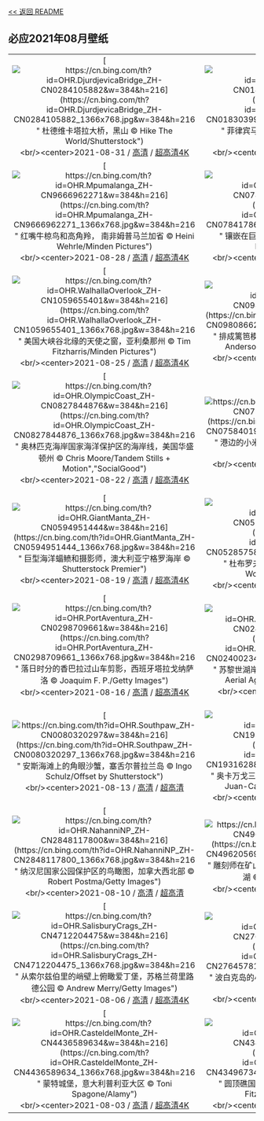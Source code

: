 [<< 返回 README](../../README.md)
## 必应2021年08月壁纸
||||
|:---:|:---:|:---:|
|[![https://cn.bing.com/th?id=OHR.DjurdjevicaBridge_ZH-CN0284105882&w=384&h=216](https://cn.bing.com/th?id=OHR.DjurdjevicaBridge_ZH-CN0284105882_1366x768.jpg&w=384&h=216 " &#10;杜德维卡塔拉大桥，黑山&#10;© Hike The World/Shutterstock")](https://cn.bing.com/search?q=%E6%9D%9C%E5%BE%B7%E7%BB%B4%E5%8D%A1%E5%A1%94%E6%8B%89%E5%A4%A7%E6%A1%A5%EF%BC%8C%E9%BB%91%E5%B1%B1&form=hpcapt&mkt=zh-cn&filters=HpDate:"20210831_1600")<br/><center>2021-08-31 / [高清](https://cn.bing.com/th?id=OHR.DjurdjevicaBridge_ZH-CN0284105882_1920x1200.jpg&w=1920&h=1200) / [超高清4K](https://cn.bing.com/th?id=OHR.DjurdjevicaBridge_ZH-CN0284105882_UHD.jpg&w=3840&h=2160)<center/>|[![https://cn.bing.com/th?id=OHR.MayonVolcano_ZH-CN0183039911&w=384&h=216](https://cn.bing.com/th?id=OHR.MayonVolcano_ZH-CN0183039911_1366x768.jpg&w=384&h=216 " &#10;菲律宾马荣山的火山口冒烟&#10;© Per-Andre Hoffmann/Cavan")](https://cn.bing.com/search?q=%E8%8F%B2%E5%BE%8B%E5%AE%BE%E9%A9%AC%E8%8D%A3%E5%B1%B1%E7%9A%84%E7%81%AB%E5%B1%B1%E5%8F%A3%E5%86%92%E7%83%9F&form=hpcapt&mkt=zh-cn&filters=HpDate:"20210830_1600")<br/><center>2021-08-30 / [高清](https://cn.bing.com/th?id=OHR.MayonVolcano_ZH-CN0183039911_1920x1200.jpg&w=1920&h=1200) / [超高清4K](https://cn.bing.com/th?id=OHR.MayonVolcano_ZH-CN0183039911_UHD.jpg&w=3840&h=2160)<center/>|[![https://cn.bing.com/th?id=OHR.Ruskeala_ZH-CN0059931600&w=384&h=216](https://cn.bing.com/th?id=OHR.Ruskeala_ZH-CN0059931600_1366x768.jpg&w=384&h=216 " &#10;Ruskeala山地公园的地下湖， 俄罗斯卡累利阿&#10;© Konstantin Trubavin/Offset by Shutterstock")](https://cn.bing.com/search?q=Ruskeala%E5%B1%B1%E5%9C%B0%E5%85%AC%E5%9B%AD%E7%9A%84%E5%9C%B0%E4%B8%8B%E6%B9%96%EF%BC%8C&form=hpcapt&mkt=zh-cn&filters=HpDate:"20210829_1600")<br/><center>2021-08-29 / [高清](https://cn.bing.com/th?id=OHR.Ruskeala_ZH-CN0059931600_1920x1200.jpg&w=1920&h=1200) / [超高清4K](https://cn.bing.com/th?id=OHR.Ruskeala_ZH-CN0059931600_UHD.jpg&w=3840&h=2160)<center/>|
|[![https://cn.bing.com/th?id=OHR.Mpumalanga_ZH-CN9666962271&w=384&h=216](https://cn.bing.com/th?id=OHR.Mpumalanga_ZH-CN9666962271_1366x768.jpg&w=384&h=216 " &#10;红嘴牛椋鸟和高角羚， 南非姆普马兰加省&#10;© Heini Wehrle/Minden Pictures")](https://cn.bing.com/search?q=%E7%BA%A2%E5%98%B4%E7%89%9B%E6%A4%8B%E9%B8%9F%E5%92%8C%E9%AB%98%E8%A7%92%E7%BE%9A%EF%BC%8C&form=hpcapt&mkt=zh-cn&filters=HpDate:"20210828_1600")<br/><center>2021-08-28 / [高清](https://cn.bing.com/th?id=OHR.Mpumalanga_ZH-CN9666962271_1920x1200.jpg&w=1920&h=1200) / [超高清4K](https://cn.bing.com/th?id=OHR.Mpumalanga_ZH-CN9666962271_UHD.jpg&w=3840&h=2160)<center/>|[![https://cn.bing.com/th?id=OHR.FlintstoneHouse_ZH-CN0784178650&w=384&h=216](https://cn.bing.com/th?id=OHR.FlintstoneHouse_ZH-CN0784178650_1366x768.jpg&w=384&h=216 " &#10;镶嵌在巨石之间的石屋，葡萄牙&#10;© Olimpio Fantuz/eStock Photo")](https://cn.bing.com/search?q=%E9%95%B6%E5%B5%8C%E5%9C%A8%E5%B7%A8%E7%9F%B3%E4%B9%8B%E9%97%B4%E7%9A%84%E7%9F%B3%E5%B1%8B%EF%BC%8C%E8%91%A1%E8%90%84%E7%89%99&form=hpcapt&mkt=zh-cn&filters=HpDate:"20210827_1600")<br/><center>2021-08-27 / [高清](https://cn.bing.com/th?id=OHR.FlintstoneHouse_ZH-CN0784178650_1920x1200.jpg&w=1920&h=1200) / [超高清4K](https://cn.bing.com/th?id=OHR.FlintstoneHouse_ZH-CN0784178650_UHD.jpg&w=3840&h=2160)<center/>|[![https://cn.bing.com/th?id=OHR.SeaSwallow_ZH-CN1134903878&w=384&h=216](https://cn.bing.com/th?id=OHR.SeaSwallow_ZH-CN1134903878_1366x768.jpg&w=384&h=216 " &#10;一只海蛞蝓正在进食银币水母，澳大利亚新南威尔士州&#10;© Gary Bell/Minden Pictures")](https://cn.bing.com/search?q=%E4%B8%80%E5%8F%AA%E6%B5%B7%E8%9B%9E%E8%9D%93%E6%AD%A3%E5%9C%A8%E8%BF%9B%E9%A3%9F%E9%93%B6%E5%B8%81%E6%B0%B4%E6%AF%8D%EF%BC%8C%E6%BE%B3%E5%A4%A7%E5%88%A9%E4%BA%9A%E6%96%B0%E5%8D%97%E5%A8%81%E5%B0%94%E5%A3%AB%E5%B7%9E&form=hpcapt&mkt=zh-cn&filters=HpDate:"20210826_1600")<br/><center>2021-08-26 / [高清](https://cn.bing.com/th?id=OHR.SeaSwallow_ZH-CN1134903878_1920x1200.jpg&w=1920&h=1200) / [超高清4K](https://cn.bing.com/th?id=OHR.SeaSwallow_ZH-CN1134903878_UHD.jpg&w=3840&h=2160)<center/>|
|[![https://cn.bing.com/th?id=OHR.WalhallaOverlook_ZH-CN1059655401&w=384&h=216](https://cn.bing.com/th?id=OHR.WalhallaOverlook_ZH-CN1059655401_1366x768.jpg&w=384&h=216 " &#10;美国大峡谷北缘的天使之窗，亚利桑那州&#10;© Tim Fitzharris/Minden Pictures")](https://cn.bing.com/search?q=%E7%BE%8E%E5%9B%BD%E5%A4%A7%E5%B3%A1%E8%B0%B7%E5%8C%97%E7%BC%98%E7%9A%84%E5%A4%A9%E4%BD%BF%E4%B9%8B%E7%AA%97%EF%BC%8C%E4%BA%9A%E5%88%A9%E6%A1%91%E9%82%A3%E5%B7%9E&form=hpcapt&mkt=zh-cn&filters=HpDate:"20210825_1600")<br/><center>2021-08-25 / [高清](https://cn.bing.com/th?id=OHR.WalhallaOverlook_ZH-CN1059655401_1920x1200.jpg&w=1920&h=1200) / [超高清4K](https://cn.bing.com/th?id=OHR.WalhallaOverlook_ZH-CN1059655401_UHD.jpg&w=3840&h=2160)<center/>|[![https://cn.bing.com/th?id=OHR.HippieTown_ZH-CN0980866245&w=384&h=216](https://cn.bing.com/th?id=OHR.HippieTown_ZH-CN0980866245_1366x768.jpg&w=384&h=216 " &#10;排成篱笆模样的旧滑板，夏威夷毛伊岛&#10;© Matt Anderson Photography/Getty Images")](https://cn.bing.com/search?q=%E6%8E%92%E6%88%90%E7%AF%B1%E7%AC%86%E6%A8%A1%E6%A0%B7%E7%9A%84%E6%97%A7%E6%BB%91%E6%9D%BF%EF%BC%8C%E5%A4%8F%E5%A8%81%E5%A4%B7%E6%AF%9B%E4%BC%8A%E5%B2%9B&form=hpcapt&mkt=zh-cn&filters=HpDate:"20210824_1600")<br/><center>2021-08-24 / [高清](https://cn.bing.com/th?id=OHR.HippieTown_ZH-CN0980866245_1920x1200.jpg&w=1920&h=1200) / [超高清4K](https://cn.bing.com/th?id=OHR.HippieTown_ZH-CN0980866245_UHD.jpg&w=3840&h=2160)<center/>|[![https://cn.bing.com/th?id=OHR.LittleBlueHeron_ZH-CN0892428603&w=384&h=216](https://cn.bing.com/th?id=OHR.LittleBlueHeron_ZH-CN0892428603_1366x768.jpg&w=384&h=216 " &#10;浅水滩上的小蓝鹭，古巴&#10;© Sergey Uryadnikov/Alamy")](https://cn.bing.com/search?q=%E6%B5%85%E6%B0%B4%E6%BB%A9%E4%B8%8A%E7%9A%84%E5%B0%8F%E8%93%9D%E9%B9%AD%EF%BC%8C%E5%8F%A4%E5%B7%B4&form=hpcapt&mkt=zh-cn&filters=HpDate:"20210823_1600")<br/><center>2021-08-23 / [高清](https://cn.bing.com/th?id=OHR.LittleBlueHeron_ZH-CN0892428603_1920x1200.jpg&w=1920&h=1200) / [超高清4K](https://cn.bing.com/th?id=OHR.LittleBlueHeron_ZH-CN0892428603_UHD.jpg&w=3840&h=2160)<center/>|
|[![https://cn.bing.com/th?id=OHR.OlympicCoast_ZH-CN0827844876&w=384&h=216](https://cn.bing.com/th?id=OHR.OlympicCoast_ZH-CN0827844876_1366x768.jpg&w=384&h=216 " &#10;奥林匹克海岸国家海洋保护区的海岸线，美国华盛顿州&#10;© Chris Moore/Tandem Stills + Motion\",\"SocialGood")](https://cn.bing.com/search?q=%E5%A5%A5%E6%9E%97%E5%8C%B9%E5%85%8B%E6%B5%B7%E5%B2%B8%E5%9B%BD%E5%AE%B6%E6%B5%B7%E6%B4%8B%E4%BF%9D%E6%8A%A4%E5%8C%BA%E7%9A%84%E6%B5%B7%E5%B2%B8%E7%BA%BF%EF%BC%8C%E7%BE%8E%E5%9B%BD%E5%8D%8E%E7%9B%9B%E9%A1%BF%E5%B7%9E&form=hpcapt&mkt=zh-cn&filters=HpDate:"20210822_1600")<br/><center>2021-08-22 / [高清](https://cn.bing.com/th?id=OHR.OlympicCoast_ZH-CN0827844876_1920x1200.jpg&w=1920&h=1200) / [超高清4K](https://cn.bing.com/th?id=OHR.OlympicCoast_ZH-CN0827844876_UHD.jpg&w=3840&h=2160)<center/>|[![https://cn.bing.com/th?id=OHR.PetitMinou_ZH-CN0758401900&w=384&h=216](https://cn.bing.com/th?id=OHR.PetitMinou_ZH-CN0758401900_1366x768.jpg&w=384&h=216 " &#10;港边的小米努灯塔，法国布雷斯特&#10;© Mathieu Rivrin/Getty Images")](https://cn.bing.com/search?q=%E6%B8%AF%E8%BE%B9%E7%9A%84%E5%B0%8F%E7%B1%B3%E5%8A%AA%E7%81%AF%E5%A1%94%EF%BC%8C%E6%B3%95%E5%9B%BD%E5%B8%83%E9%9B%B7%E6%96%AF%E7%89%B9&form=hpcapt&mkt=zh-cn&filters=HpDate:"20210821_1600")<br/><center>2021-08-21 / [高清](https://cn.bing.com/th?id=OHR.PetitMinou_ZH-CN0758401900_1920x1200.jpg&w=1920&h=1200) / [超高清4K](https://cn.bing.com/th?id=OHR.PetitMinou_ZH-CN0758401900_UHD.jpg&w=3840&h=2160)<center/>|[![https://cn.bing.com/th?id=OHR.EmptyQuarter_ZH-CN0670918289&w=384&h=216](https://cn.bing.com/th?id=OHR.EmptyQuarter_ZH-CN0670918289_1366x768.jpg&w=384&h=216 " &#10;位于阿曼和迪拜酋长国边界的鲁卜哈利沙漠&#10;© Daniel Schoenen/Offset by Shutterstock")](https://cn.bing.com/search?q=%E4%BD%8D%E4%BA%8E%E9%98%BF%E6%9B%BC%E5%92%8C%E8%BF%AA%E6%8B%9C%E9%85%8B%E9%95%BF%E5%9B%BD%E8%BE%B9%E7%95%8C%E7%9A%84%E9%B2%81%E5%8D%9C%E5%93%88%E5%88%A9%E6%B2%99%E6%BC%A0&form=hpcapt&mkt=zh-cn&filters=HpDate:"20210820_1600")<br/><center>2021-08-20 / [高清](https://cn.bing.com/th?id=OHR.EmptyQuarter_ZH-CN0670918289_1920x1200.jpg&w=1920&h=1200) / [超高清4K](https://cn.bing.com/th?id=OHR.EmptyQuarter_ZH-CN0670918289_UHD.jpg&w=3840&h=2160)<center/>|
|[![https://cn.bing.com/th?id=OHR.GiantManta_ZH-CN0594951444&w=384&h=216](https://cn.bing.com/th?id=OHR.GiantManta_ZH-CN0594951444_1366x768.jpg&w=384&h=216 " &#10;巨型海洋蝠鲼和摄影师，澳大利亚宁格罗海岸&#10;© Shutterstock Premier")](https://cn.bing.com/search?q=%E5%B7%A8%E5%9E%8B%E6%B5%B7%E6%B4%8B%E8%9D%A0%E9%B2%BC%E5%92%8C%E6%91%84%E5%BD%B1%E5%B8%88%EF%BC%8C%E6%BE%B3%E5%A4%A7%E5%88%A9%E4%BA%9A%E5%AE%81%E6%A0%BC%E7%BD%97%E6%B5%B7%E5%B2%B8&form=hpcapt&mkt=zh-cn&filters=HpDate:"20210819_1600")<br/><center>2021-08-19 / [高清](https://cn.bing.com/th?id=OHR.GiantManta_ZH-CN0594951444_1920x1200.jpg&w=1920&h=1200) / [超高清4K](https://cn.bing.com/th?id=OHR.GiantManta_ZH-CN0594951444_UHD.jpg&w=3840&h=2160)<center/>|[![https://cn.bing.com/th?id=OHR.RedRoofTile_ZH-CN0528575898&w=384&h=216](https://cn.bing.com/th?id=OHR.RedRoofTile_ZH-CN0528575898_1366x768.jpg&w=384&h=216 " &#10;杜布罗夫尼克老城，克罗地亚&#10;© Jeremy Woodhouse/Getty Images")](https://cn.bing.com/search?q=%E6%9D%9C%E5%B8%83%E7%BD%97%E5%A4%AB%E5%B0%BC%E5%85%8B%E8%80%81%E5%9F%8E%EF%BC%8C%E5%85%8B%E7%BD%97%E5%9C%B0%E4%BA%9A&form=hpcapt&mkt=zh-cn&filters=HpDate:"20210818_1600")<br/><center>2021-08-18 / [高清](https://cn.bing.com/th?id=OHR.RedRoofTile_ZH-CN0528575898_1920x1200.jpg&w=1920&h=1200) / [超高清4K](https://cn.bing.com/th?id=OHR.RedRoofTile_ZH-CN0528575898_UHD.jpg&w=3840&h=2160)<center/>|[![https://cn.bing.com/th?id=OHR.PochuckValley_ZH-CN0432836291&w=384&h=216](https://cn.bing.com/th?id=OHR.PochuckValley_ZH-CN0432836291_1366x768.jpg&w=384&h=216 " &#10;天堂之路，新泽西州瓦瓦安达州立公园&#10;© Leembe/Getty Images")](https://cn.bing.com/search?q=%E5%A4%A9%E5%A0%82%E4%B9%8B%E8%B7%AF%EF%BC%8C%E6%96%B0%E6%B3%BD%E8%A5%BF%E5%B7%9E%E7%93%A6%E7%93%A6%E5%AE%89%E8%BE%BE%E5%B7%9E%E7%AB%8B%E5%85%AC%E5%9B%AD&form=hpcapt&mkt=zh-cn&filters=HpDate:"20210817_1600")<br/><center>2021-08-17 / [高清](https://cn.bing.com/th?id=OHR.PochuckValley_ZH-CN0432836291_1920x1200.jpg&w=1920&h=1200) / [超高清8K](https://cn.bing.com/th?id=OHR.PochuckValley_ZH-CN0432836291_UHD.jpg)<center/>|
|[![https://cn.bing.com/th?id=OHR.PortAventura_ZH-CN0298709661&w=384&h=216](https://cn.bing.com/th?id=OHR.PortAventura_ZH-CN0298709661_1366x768.jpg&w=384&h=216 " &#10;落日时分的香巴拉过山车剪影，西班牙塔拉戈纳萨洛&#10;© Joaquim F. P./Getty Images")](https://cn.bing.com/search?q=%E8%90%BD%E6%97%A5%E6%97%B6%E5%88%86%E7%9A%84%E9%A6%99%E5%B7%B4%E6%8B%89%E8%BF%87%E5%B1%B1%E8%BD%A6%E5%89%AA%E5%BD%B1%EF%BC%8C%E8%A5%BF%E7%8F%AD%E7%89%99%E5%A1%94%E6%8B%89%E6%88%88%E7%BA%B3%E8%90%A8%E6%B4%9B&form=hpcapt&mkt=zh-cn&filters=HpDate:"20210816_1600")<br/><center>2021-08-16 / [高清](https://cn.bing.com/th?id=OHR.PortAventura_ZH-CN0298709661_1920x1200.jpg&w=1920&h=1200) / [超高清4K](https://cn.bing.com/th?id=OHR.PortAventura_ZH-CN0298709661_UHD.jpg&w=3840&h=2160)<center/>|[![https://cn.bing.com/th?id=OHR.StrandbadTiefenbrunnen_ZH-CN0240023450&w=384&h=216](https://cn.bing.com/th?id=OHR.StrandbadTiefenbrunnen_ZH-CN0240023450_1366x768.jpg&w=384&h=216 " &#10;苏黎世湖岸边的室外游泳池，瑞士&#10;© Amazing Aerial Agency/Offset by Shutterstock")](https://cn.bing.com/search?q=%E8%8B%8F%E9%BB%8E%E4%B8%96%E6%B9%96%E5%B2%B8%E8%BE%B9%E7%9A%84%E5%AE%A4%E5%A4%96%E6%B8%B8%E6%B3%B3%E6%B1%A0%EF%BC%8C%E7%91%9E%E5%A3%AB&form=hpcapt&mkt=zh-cn&filters=HpDate:"20210815_1600")<br/><center>2021-08-15 / [高清](https://cn.bing.com/th?id=OHR.StrandbadTiefenbrunnen_ZH-CN0240023450_1920x1200.jpg&w=1920&h=1200) / [超高清](https://cn.bing.com/th?id=OHR.StrandbadTiefenbrunnen_ZH-CN0240023450_UHD.jpg)<center/>|[![https://cn.bing.com/th?id=OHR.UbehebeCrater_ZH-CN0157876978&w=384&h=216](https://cn.bing.com/th?id=OHR.UbehebeCrater_ZH-CN0157876978_1366x768.jpg&w=384&h=216 " &#10;死亡谷国家公园里的优比喜比火山口，加利福尼亚州&#10;© Albert Knapp/Alamy")](https://cn.bing.com/search?q=%E6%AD%BB%E4%BA%A1%E8%B0%B7%E5%9B%BD%E5%AE%B6%E5%85%AC%E5%9B%AD%E9%87%8C%E7%9A%84%E4%BC%98%E6%AF%94%E5%96%9C%E6%AF%94%E7%81%AB%E5%B1%B1%E5%8F%A3%EF%BC%8C%E5%8A%A0%E5%88%A9%E7%A6%8F%E5%B0%BC%E4%BA%9A%E5%B7%9E&form=hpcapt&mkt=zh-cn&filters=HpDate:"20210814_1600")<br/><center>2021-08-14 / [高清](https://cn.bing.com/th?id=OHR.UbehebeCrater_ZH-CN0157876978_1920x1200.jpg&w=1920&h=1200) / [超高清4K](https://cn.bing.com/th?id=OHR.UbehebeCrater_ZH-CN0157876978_UHD.jpg&w=3840&h=2160)<center/>|
|[![https://cn.bing.com/th?id=OHR.Southpaw_ZH-CN0080320297&w=384&h=216](https://cn.bing.com/th?id=OHR.Southpaw_ZH-CN0080320297_1366x768.jpg&w=384&h=216 " &#10;安斯海滩上的角眼沙蟹，塞舌尔普拉兰岛&#10;© Ingo Schulz/Offset by Shutterstock")](https://cn.bing.com/search?q=%E5%AE%89%E6%96%AF%E6%B5%B7%E6%BB%A9%E4%B8%8A%E7%9A%84%E8%A7%92%E7%9C%BC%E6%B2%99%E8%9F%B9%EF%BC%8C%E5%A1%9E%E8%88%8C%E5%B0%94%E6%99%AE%E6%8B%89%E5%85%B0%E5%B2%9B&form=hpcapt&mkt=zh-cn&filters=HpDate:"20210813_1600")<br/><center>2021-08-13 / [高清](https://cn.bing.com/th?id=OHR.Southpaw_ZH-CN0080320297_1920x1200.jpg&w=1920&h=1200) / [超高清](https://cn.bing.com/th?id=OHR.Southpaw_ZH-CN0080320297_UHD.jpg)<center/>|[![https://cn.bing.com/th?id=OHR.OkavangoHerd_ZH-CN1931628892&w=384&h=216](https://cn.bing.com/th?id=OHR.OkavangoHerd_ZH-CN1931628892_1366x768.jpg&w=384&h=216 " &#10;奥卡万戈三角洲上的非洲草原象群，博茨瓦纳&#10;© Juan-Carlos Munoz/Minden Pictures")](https://cn.bing.com/search?q=%E5%A5%A5%E5%8D%A1%E4%B8%87%E6%88%88%E4%B8%89%E8%A7%92%E6%B4%B2%E4%B8%8A%E7%9A%84%E9%9D%9E%E6%B4%B2%E8%8D%89%E5%8E%9F%E8%B1%A1%E7%BE%A4%EF%BC%8C%E5%8D%9A%E8%8C%A8%E7%93%A6%E7%BA%B3&form=hpcapt&mkt=zh-cn&filters=HpDate:"20210812_1600")<br/><center>2021-08-12 / [高清](https://cn.bing.com/th?id=OHR.OkavangoHerd_ZH-CN1931628892_1920x1200.jpg&w=1920&h=1200) / [超高清4K](https://cn.bing.com/th?id=OHR.OkavangoHerd_ZH-CN1931628892_UHD.jpg&w=3840&h=2160)<center/>|[![https://cn.bing.com/th?id=OHR.DinoShower_ZH-CN1791773864&w=384&h=216](https://cn.bing.com/th?id=OHR.DinoShower_ZH-CN1791773864_1366x768.jpg&w=384&h=216 " &#10;拍摄于二连浩特恐龙博物馆中的英仙座流星雨，中国内蒙古&#10;© bjdlzx/Getty Images")](https://cn.bing.com/search?q=%E6%8B%8D%E6%91%84%E4%BA%8E%E4%BA%8C%E8%BF%9E%E6%B5%A9%E7%89%B9%E6%81%90%E9%BE%99%E5%8D%9A%E7%89%A9%E9%A6%86%E4%B8%AD%E7%9A%84%E8%8B%B1%E4%BB%99%E5%BA%A7%E6%B5%81%E6%98%9F%E9%9B%A8%EF%BC%8C%E4%B8%AD%E5%9B%BD%E5%86%85%E8%92%99%E5%8F%A4&form=hpcapt&mkt=zh-cn&filters=HpDate:"20210811_1600")<br/><center>2021-08-11 / [高清](https://cn.bing.com/th?id=OHR.DinoShower_ZH-CN1791773864_1920x1200.jpg&w=1920&h=1200) / [超高清4K](https://cn.bing.com/th?id=OHR.DinoShower_ZH-CN1791773864_UHD.jpg&w=3840&h=2160)<center/>|
|[![https://cn.bing.com/th?id=OHR.NahanniNP_ZH-CN2848117800&w=384&h=216](https://cn.bing.com/th?id=OHR.NahanniNP_ZH-CN2848117800_1366x768.jpg&w=384&h=216 " &#10;纳汉尼国家公园保护区的鸟瞰图，加拿大西北部&#10;© Robert Postma/Getty Images")](https://cn.bing.com/search?q=%E7%BA%B3%E6%B1%89%E5%B0%BC%E5%9B%BD%E5%AE%B6%E5%85%AC%E5%9B%AD%E4%BF%9D%E6%8A%A4%E5%8C%BA%E7%9A%84%E9%B8%9F%E7%9E%B0%E5%9B%BE%EF%BC%8C%E5%8A%A0%E6%8B%BF%E5%A4%A7%E8%A5%BF%E5%8C%97%E9%83%A8&form=hpcapt&mkt=zh-cn&filters=HpDate:"20210810_1600")<br/><center>2021-08-10 / [高清](https://cn.bing.com/th?id=OHR.NahanniNP_ZH-CN2848117800_1920x1200.jpg&w=1920&h=1200) / [超高清](https://cn.bing.com/th?id=OHR.NahanniNP_ZH-CN2848117800_UHD.jpg)<center/>|[![https://cn.bing.com/th?id=OHR.MineBay_ZH-CN4962056960&w=384&h=216](https://cn.bing.com/th?id=OHR.MineBay_ZH-CN4962056960_1366x768.jpg&w=384&h=216 " &#10;雕刻师在矿山湾创作的岩雕作品，新西兰北岛陶波湖&#10;© Evgueni Zverev/Alamy")](https://cn.bing.com/search?q=%E9%9B%95%E5%88%BB%E5%B8%88%E5%9C%A8%E7%9F%BF%E5%B1%B1%E6%B9%BE%E5%88%9B%E4%BD%9C%E7%9A%84%E5%B2%A9%E9%9B%95%E4%BD%9C%E5%93%81%EF%BC%8C%E6%96%B0%E8%A5%BF%E5%85%B0%E5%8C%97%E5%B2%9B%E9%99%B6%E6%B3%A2%E6%B9%96&form=hpcapt&mkt=zh-cn&filters=HpDate:"20210809_1600")<br/><center>2021-08-09 / [高清](https://cn.bing.com/th?id=OHR.MineBay_ZH-CN4962056960_1920x1200.jpg&w=1920&h=1200) / [超高清4K](https://cn.bing.com/th?id=OHR.MineBay_ZH-CN4962056960_UHD.jpg&w=3840&h=2160)<center/>|[![https://cn.bing.com/th?id=OHR.QuayBridge_ZH-CN4900551209&w=384&h=216](https://cn.bing.com/th?id=OHR.QuayBridge_ZH-CN4900551209_1366x768.jpg&w=384&h=216 " &#10;伊丽莎白女皇码头桥，澳大利亚珀斯&#10;© Amazing Aerial Agency/Offset by Shutterstock")](https://cn.bing.com/search?q=%E4%BC%8A%E4%B8%BD%E8%8E%8E%E7%99%BD%E5%A5%B3%E7%9A%87%E7%A0%81%E5%A4%B4%E6%A1%A5%EF%BC%8C%E6%BE%B3%E5%A4%A7%E5%88%A9%E4%BA%9A%E7%8F%80%E6%96%AF&form=hpcapt&mkt=zh-cn&filters=HpDate:"20210808_1600")<br/><center>2021-08-08 / [高清](https://cn.bing.com/th?id=OHR.QuayBridge_ZH-CN4900551209_1920x1200.jpg&w=1920&h=1200) / [超高清4K](https://cn.bing.com/th?id=OHR.QuayBridge_ZH-CN4900551209_UHD.jpg&w=3840&h=2160)<center/>|
|[![https://cn.bing.com/th?id=OHR.SalisburyCrags_ZH-CN4712204475&w=384&h=216](https://cn.bing.com/th?id=OHR.SalisburyCrags_ZH-CN4712204475_1366x768.jpg&w=384&h=216 " &#10;从索尔兹伯里的峭壁上俯瞰爱丁堡，苏格兰荷里路德公园&#10;© Andrew Merry/Getty Images")](https://cn.bing.com/search?q=%E4%BB%8E%E7%B4%A2%E5%B0%94%E5%85%B9%E4%BC%AF%E9%87%8C%E7%9A%84%E5%B3%AD%E5%A3%81%E4%B8%8A%E4%BF%AF%E7%9E%B0%E7%88%B1%E4%B8%81%E5%A0%A1%EF%BC%8C%E8%8B%8F%E6%A0%BC%E5%85%B0%E8%8D%B7%E9%87%8C%E8%B7%AF%E5%BE%B7%E5%85%AC%E5%9B%AD&form=hpcapt&mkt=zh-cn&filters=HpDate:"20210806_1600")<br/><center>2021-08-06 / [高清](https://cn.bing.com/th?id=OHR.SalisburyCrags_ZH-CN4712204475_1920x1200.jpg&w=1920&h=1200) / [超高清4K](https://cn.bing.com/th?id=OHR.SalisburyCrags_ZH-CN4712204475_UHD.jpg&w=3840&h=2160)<center/>|[![https://cn.bing.com/th?id=OHR.DorsetPinnacles_ZH-CN2764578102&w=384&h=216](https://cn.bing.com/th?id=OHR.DorsetPinnacles_ZH-CN2764578102_1366x768.jpg&w=384&h=216 " &#10;波白克岛的小尖塔岩石，英格兰多塞特&#10;© James Osmond/Alamy")](https://cn.bing.com/search?q=%E6%B3%A2%E7%99%BD%E5%85%8B%E5%B2%9B%E7%9A%84%E5%B0%8F%E5%B0%96%E5%A1%94%E5%B2%A9%E7%9F%B3%EF%BC%8C%E8%8B%B1%E6%A0%BC%E5%85%B0%E5%A4%9A%E5%A1%9E%E7%89%B9&form=hpcapt&mkt=zh-cn&filters=HpDate:"20210805_1600")<br/><center>2021-08-05 / [高清](https://cn.bing.com/th?id=OHR.DorsetPinnacles_ZH-CN2764578102_1920x1200.jpg&w=1920&h=1200) / [超高清4K](https://cn.bing.com/th?id=OHR.DorsetPinnacles_ZH-CN2764578102_UHD.jpg&w=3840&h=2160)<center/>|[![https://cn.bing.com/th?id=OHR.Neofelis_ZH-CN4637223865&w=384&h=216](https://cn.bing.com/th?id=OHR.Neofelis_ZH-CN4637223865_1366x768.jpg&w=384&h=216 " &#10;云豹&#10;© Dhritiman Mukherjee/Alamy")](https://cn.bing.com/search?q=%E4%BA%91%E8%B1%B9&form=hpcapt&mkt=zh-cn&filters=HpDate:"20210804_1600")<br/><center>2021-08-04 / [高清](https://cn.bing.com/th?id=OHR.Neofelis_ZH-CN4637223865_1920x1200.jpg&w=1920&h=1200) / [超高清4K](https://cn.bing.com/th?id=OHR.Neofelis_ZH-CN4637223865_UHD.jpg&w=3840&h=2160)<center/>|
|[![https://cn.bing.com/th?id=OHR.CasteldelMonte_ZH-CN4436589634&w=384&h=216](https://cn.bing.com/th?id=OHR.CasteldelMonte_ZH-CN4436589634_1366x768.jpg&w=384&h=216 " &#10;蒙特城堡，意大利普利亚大区&#10;© Toni Spagone/Alamy")](https://cn.bing.com/search?q=%E8%92%99%E7%89%B9%E5%9F%8E%E5%A0%A1%EF%BC%8C%E6%84%8F%E5%A4%A7%E5%88%A9%E6%99%AE%E5%88%A9%E4%BA%9A%E5%A4%A7%E5%8C%BA&form=hpcapt&mkt=zh-cn&filters=HpDate:"20210803_1600")<br/><center>2021-08-03 / [高清](https://cn.bing.com/th?id=OHR.CasteldelMonte_ZH-CN4436589634_1920x1200.jpg&w=1920&h=1200) / [超高清4K](https://cn.bing.com/th?id=OHR.CasteldelMonte_ZH-CN4436589634_UHD.jpg&w=3840&h=2160)<center/>|[![https://cn.bing.com/th?id=OHR.UpperCathedral_ZH-CN4349673438&w=384&h=216](https://cn.bing.com/th?id=OHR.UpperCathedral_ZH-CN4349673438_1366x768.jpg&w=384&h=216 " &#10;圆顶礁国家公园的大教堂谷，犹他州&#10;© Tim Fitzharris/Minden Pictures")](https://cn.bing.com/search?q=%E5%9C%86%E9%A1%B6%E7%A4%81%E5%9B%BD%E5%AE%B6%E5%85%AC%E5%9B%AD%E7%9A%84%E5%A4%A7%E6%95%99%E5%A0%82%E8%B0%B7%EF%BC%8C%E7%8A%B9%E4%BB%96%E5%B7%9E&form=hpcapt&mkt=zh-cn&filters=HpDate:"20210802_1600")<br/><center>2021-08-02 / [高清](https://cn.bing.com/th?id=OHR.UpperCathedral_ZH-CN4349673438_1920x1200.jpg&w=1920&h=1200) / [超高清4K](https://cn.bing.com/th?id=OHR.UpperCathedral_ZH-CN4349673438_UHD.jpg&w=3840&h=2160)<center/>|[![https://cn.bing.com/th?id=OHR.LammasDay_ZH-CN4229387191&w=384&h=216](https://cn.bing.com/th?id=OHR.LammasDay_ZH-CN4229387191_1366x768.jpg&w=384&h=216 " &#10;东洛锡安的金黄麦田，苏格兰&#10;© Scott Masterton/plainpicture")](https://cn.bing.com/search?q=%E4%B8%9C%E6%B4%9B%E9%94%A1%E5%AE%89%E7%9A%84%E9%87%91%E9%BB%84%E9%BA%A6%E7%94%B0%EF%BC%8C%E8%8B%8F%E6%A0%BC%E5%85%B0&form=hpcapt&mkt=zh-cn&filters=HpDate:"20210801_1600")<br/><center>2021-08-01 / [高清](https://cn.bing.com/th?id=OHR.LammasDay_ZH-CN4229387191_1920x1200.jpg&w=1920&h=1200) / [超高清](https://cn.bing.com/th?id=OHR.LammasDay_ZH-CN4229387191_UHD.jpg)<center/>|
